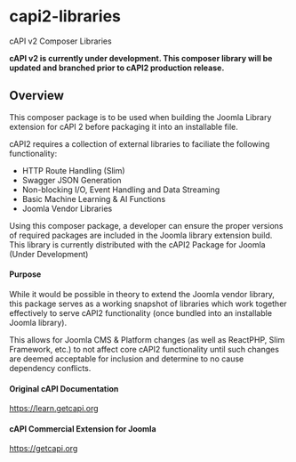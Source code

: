 # capi2-libraries
cAPI v2 Composer Libraries

**cAPI v2 is currently under development. This composer library will be updated and branched prior to cAPI2 production release.**

## Overview
This composer package is to be used when building the Joomla Library extension for cAPI 2 before packaging it into an installable file.

cAPI2 requires a collection of external libraries to faciliate the following functionality:

- HTTP Route Handling (Slim)
- Swagger JSON Generation
- Non-blocking I/O, Event Handling and Data Streaming
- Basic Machine Learning & AI Functions
- Joomla Vendor Libraries

Using this composer package, a developer can ensure the proper versions of required packages are included in the Joomla library extension build. This library is currently distributed with the cAPI2 Package for Joomla (Under Development)

#### Purpose

While it would be possible in theory to extend the Joomla vendor library, this package serves as a working snapshot of libraries which work together effectively to serve cAPI2 functionality (once bundled into an installable Joomla library).

This allows for Joomla CMS & Platform changes (as well as ReactPHP, Slim Framework, etc.) to not affect core cAPI2 functionality until such changes are deemed acceptable for inclusion and determine to no cause dependency conflicts.

#### Original cAPI Documentation

https://learn.getcapi.org

#### cAPI Commercial Extension for Joomla

https://getcapi.org
